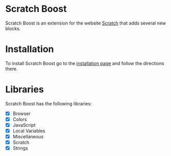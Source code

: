 # Scratch Boost
Scratch Boost is an extension for the website [Scratch](http://scratch.mit.edu) that adds several new blocks.

# Installation
To install Scratch Boost go to the [installation page](https://Ealgase.github.io/Scratch-Boost) and follow the directions there.

# Libraries
Scratch Boost has the following libraries:
- [x] Browser
- [x] Colors
- [x] JavaScript
- [x] Local Variables
- [x] Miscellaneous
- [x] Scratch
- [x] Strings
